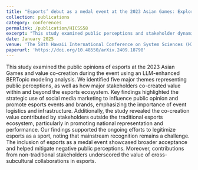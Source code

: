 ```yaml
---
title: "Esports’ debut as a medal event at the 2023 Asian Games: Exploring public perceptions with BERTopic and GPT-4 topic fine-tuning"
collection: publications
category: conferences
permalink: /publication/HICSS58
excerpt: "This study examined public perceptions and stakeholder dynamics of esports at the 2023 Asian Games through LLM-enhanced topic modeling. The findings revealed that while esports' inclusion as a medal event helped legitimize competitive gaming, strategic social media marketing and cross-subcultural collaborations were crucial for building mainstream acceptance. This study provides valuable insights into how major sporting events can effectively integrate esports while managing public perception and stakeholder engagement."
date: January 2025
venue: 'The 58th Hawaii International Conference on System Sciences (HICSS), Big Island, HI'
paperurl: 'https://doi.org/10.48550/arXiv.2409.18798'
---
```


This study examined the public opinions of esports at the 2023 Asian Games and value co-creation during the event using an LLM-enhanced BERTopic modeling analysis. We identified five major themes representing public perceptions, as well as how major stakeholders co-created value within and beyond the esports ecosystem. Key findings highlighted the strategic use of social media marketing to influence public opinion and promote esports events and brands, emphasizing the importance of event logistics and infrastructure. Additionally, the study revealed the co-creation value contributed by stakeholders outside the traditional esports ecosystem, particularly in promoting national representation and performance. Our findings supported the ongoing efforts to legitimize esports as a sport, noting that mainstream recognition remains a challenge. The inclusion of esports as a medal event showcased broader acceptance and helped mitigate negative public perceptions. Moreover, contributions from non-traditional stakeholders underscored the value of cross-subcultural collaborations in esports.

